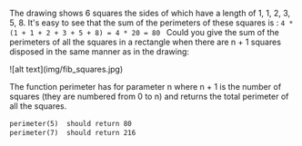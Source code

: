 The drawing shows 6 squares the sides of which have a length of 1, 1, 2, 3, 5, 8.
It's easy to see that the sum of the perimeters of these squares is :
`4 * (1 + 1 + 2 + 3 + 5 + 8) = 4 * 20 = 80 `
Could you give the sum of the perimeters of all the squares in a rectangle when
there are n + 1 squares disposed in the same manner as in the drawing:
<div>
![alt text](img/fib_squares.jpg)
</div>

The function perimeter has for parameter n where n + 1 is the number of squares
(they are numbered from 0 to n) and returns the total perimeter of all the squares.
```
perimeter(5)  should return 80
perimeter(7)  should return 216
```
